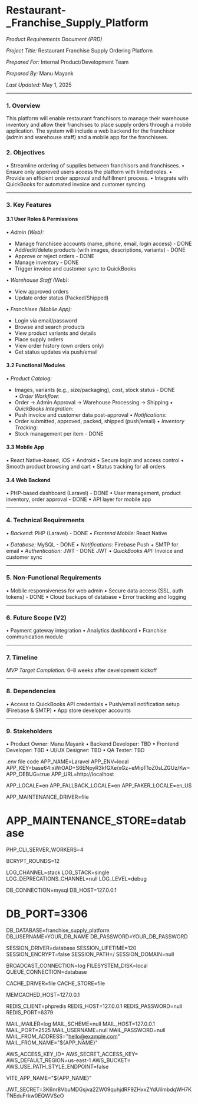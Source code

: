 # Restaurant-_Franchise_Supply_Platform
*Product Requirements Document (PRD)*

*Project Title:* Restaurant Franchise Supply Ordering Platform

*Prepared For:* Internal Product/Development Team

*Prepared By:* Manu Mayank

*Last Updated:* May 1, 2025

---

### 1. Overview
This platform will enable restaurant franchisors to manage their warehouse inventory and allow their franchises to place supply orders through a mobile application. The system will include a web backend for the franchisor (admin and warehouse staff) and a mobile app for the franchisees.

### 2. Objectives
•⁠  ⁠Streamline ordering of supplies between franchisors and franchisees.
•⁠  ⁠Ensure only approved users access the platform with limited roles.
•⁠  ⁠Provide an efficient order approval and fulfillment process.
•⁠  ⁠Integrate with QuickBooks for automated invoice and customer syncing.

---

### 3. Key Features

#### 3.1 User Roles & Permissions
•⁠  ⁠*Admin (Web):*
  - Manage franchisee accounts (name, phone, email, login access)  - DONE 
  - Add/edit/delete products (with images, descriptions, variants) - DONE 
  - Approve or reject orders - DONE  
  - Manage inventory - DONE 
  - Trigger invoice and customer sync to QuickBooks

•⁠  ⁠*Warehouse Staff (Web):*
  - View approved orders 
  - Update order status (Packed/Shipped)

•⁠  ⁠*Franchisee (Mobile App):*
  - Login via email/password
  - Browse and search products
  - View product variants and details
  - Place supply orders
  - View order history (own orders only)
  - Get status updates via push/email

#### 3.2 Functional Modules
•⁠  ⁠*Product Catalog:*
  - Images, variants (e.g., size/packaging), cost, stock status - DONE  
•⁠  ⁠*Order Workflow:*
  - Order → Admin Approval → Warehouse Processing → Shipping
•⁠  ⁠*QuickBooks Integration:*
  - Push invoice and customer data post-approval
•⁠  ⁠*Notifications:*
  - Order submitted, approved, packed, shipped (push/email)
•⁠  ⁠*Inventory Tracking:*
  - Stock management per item  - DONE 

#### 3.3 Mobile App
•⁠  ⁠React Native-based, iOS + Android
•⁠  ⁠Secure login and access control
•⁠  ⁠Smooth product browsing and cart
•⁠  ⁠Status tracking for all orders

#### 3.4 Web Backend
•⁠  ⁠PHP-based dashboard (Laravel)  - DONE 
•⁠  ⁠User management, product inventory, order approval  - DONE 
•⁠  ⁠API layer for mobile app

---

### 4. Technical Requirements
•⁠  ⁠*Backend:* PHP (Laravel)  - DONE 
•⁠  ⁠*Frontend Mobile:* React Native

•⁠  ⁠*Database:* MySQL  - DONE 
•⁠  ⁠*Notifications:* Firebase Push + SMTP for email
•⁠  ⁠*Authentication:* JWT - DONE JWT
•⁠  ⁠*QuickBooks API:* Invoice and customer sync

---

### 5. Non-Functional Requirements
•⁠  ⁠Mobile responsiveness for web admin
•⁠  ⁠Secure data access (SSL, auth tokens)  - DONE 
•⁠  ⁠Cloud backups of database
•⁠  ⁠Error tracking and logging

---

### 6. Future Scope (V2)
•⁠  ⁠Payment gateway integration
•⁠  ⁠Analytics dashboard
•⁠  ⁠Franchise communication module

---

### 7. Timeline
*MVP Target Completion:* 6–8 weeks after development kickoff

---

### 8. Dependencies
•⁠  ⁠Access to QuickBooks API credentials
•⁠  ⁠Push/email notification setup (Firebase & SMTP)
•⁠  ⁠App store developer accounts

---

### 9. Stakeholders
•⁠  ⁠Product Owner: Manu Mayank
•⁠  ⁠Backend Developer: TBD
•⁠  ⁠Frontend Developer: TBD
•⁠  ⁠UI/UX Designer: TBD
•⁠  ⁠QA Tester: TBD



.env file code
APP_NAME=Laravel
APP_ENV=local
APP_KEY=base64:xWrOAD+S6ENpyR3kfGXe/xGz+eMipT1oZ0sLZGUz/Kw=
APP_DEBUG=true
APP_URL=http://localhost

APP_LOCALE=en
APP_FALLBACK_LOCALE=en
APP_FAKER_LOCALE=en_US

APP_MAINTENANCE_DRIVER=file
# APP_MAINTENANCE_STORE=database

PHP_CLI_SERVER_WORKERS=4

BCRYPT_ROUNDS=12

LOG_CHANNEL=stack
LOG_STACK=single
LOG_DEPRECATIONS_CHANNEL=null
LOG_LEVEL=debug

DB_CONNECTION=mysql
DB_HOST=127.0.0.1
# DB_PORT=3306
DB_DATABASE=franchise_supply_platform
DB_USERNAME=YOUR_DB_NAME 
DB_PASSWORD=YOUR_DB_PASSWORD

SESSION_DRIVER=database
SESSION_LIFETIME=120
SESSION_ENCRYPT=false
SESSION_PATH=/
SESSION_DOMAIN=null

BROADCAST_CONNECTION=log
FILESYSTEM_DISK=local
QUEUE_CONNECTION=database

CACHE_DRIVER=file
CACHE_STORE=file


MEMCACHED_HOST=127.0.0.1

REDIS_CLIENT=phpredis
REDIS_HOST=127.0.0.1
REDIS_PASSWORD=null
REDIS_PORT=6379

MAIL_MAILER=log
MAIL_SCHEME=null
MAIL_HOST=127.0.0.1
MAIL_PORT=2525
MAIL_USERNAME=null
MAIL_PASSWORD=null
MAIL_FROM_ADDRESS="hello@example.com"
MAIL_FROM_NAME="${APP_NAME}"

AWS_ACCESS_KEY_ID=
AWS_SECRET_ACCESS_KEY=
AWS_DEFAULT_REGION=us-east-1
AWS_BUCKET=
AWS_USE_PATH_STYLE_ENDPOINT=false

VITE_APP_NAME="${APP_NAME}"

JWT_SECRET=3K6nr8VbuMDGsjva2ZW09quhjdRF9ZHxxZYdUilmbdqWH7KTNEduFrkw0EQWVSeO

